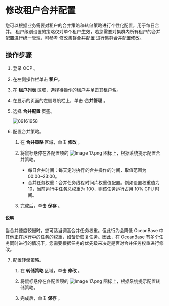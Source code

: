 # 修改租户合并配置

您可以根据业务需要对租户的合并策略和转储策略进行个性化配置，用于每日合并。
租户级别设置的策略仅对单个租户生效，若您需要对集群内所有租户的合并配置进行统一管理，可参考 [修改集群合并配置](../../4.cluster-features/9.merge-management/1.modify-a-merge-configuration-1.md) 进行集群合并配置修改。

## 操作步骤

1. 登录 OCP 。

2. 在左侧操作栏单击 **租户**。

3. 在 **租户列表** 区域，选择待操作的租户并单击其租户名。

4. 在显示的页面的左侧导航栏上，单击 **合并管理** 。

5. 选择 **合并配置** 页签。

   ![09161958](https://obbusiness-private.oss-cn-shanghai.aliyuncs.com/doc/img/ocp/%E7%A7%9F%E6%88%B7%E5%90%88%E5%B9%B6%E9%85%8D%E7%BD%AE.png)

6. 配置合并策略。

   1. 在 **合并策略** 区域，单击 **修改** 。

   2. 将鼠标悬停在各配置项的 ![Image 17.png](https://help-static-aliyun-doc.aliyuncs.com/assets/img/zh-CN/8048190061/p168332.png "Image 17.png") 图标上，根据系统提示配置合并策略。

      * 每日合并时间：每天定时执行的合并操作的时间，取值范围为 00:00~23:00。
      * 合并任务权重：合并任务线程时间片权重值配置。例如设置权重值为 10，当前运行中任务总权重为 100，则该任务运行占用 10% CPU 时间。

   3. 完成后，单击 **保存** 。

  <main id="notice" type='explain'>
    <h4>说明</h4>
    <p>当合并速度较慢时，您可适当调高合并任务权重。但此行为会降低 OceanBase 中其他正在运行中的任务的权重，如备份恢复任务。因此，在 OceanBase 有多个任务同时进行的情况下，您需要根据任务的优先级来决定是否对合并任务权重进行修改。</p>
  </main>

7. 配置转储策略。

   1. 在 **转储策略** 区域，单击 **修改** 。

   2. 将鼠标悬停在各配置项的 ![Image 17.png](https://help-static-aliyun-doc.aliyuncs.com/assets/img/zh-CN/8048190061/p168332.png "Image 17.png") 图标上，根据系统提示配置转储策略。

   3. 完成后，单击 **保存** 。
